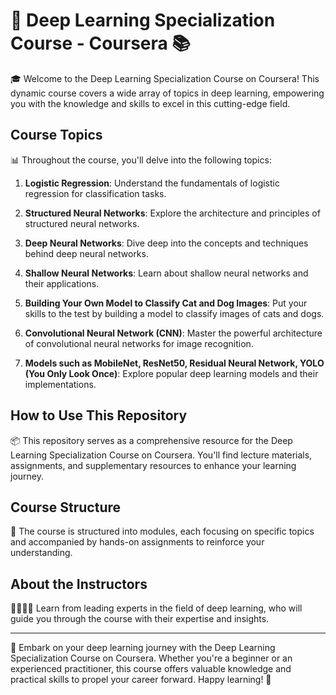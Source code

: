 # 🚀 Deep Learning Specialization Course - Coursera 📚

🎓 Welcome to the Deep Learning Specialization Course on Coursera! This dynamic course covers a wide array of topics in deep learning, empowering you with the knowledge and skills to excel in this cutting-edge field.

## Course Topics

📊 Throughout the course, you'll delve into the following topics:

1. **Logistic Regression**: Understand the fundamentals of logistic regression for classification tasks.

2. **Structured Neural Networks**: Explore the architecture and principles of structured neural networks.

3. **Deep Neural Networks**: Dive deep into the concepts and techniques behind deep neural networks.

4. **Shallow Neural Networks**: Learn about shallow neural networks and their applications.

5. **Building Your Own Model to Classify Cat and Dog Images**: Put your skills to the test by building a model to classify images of cats and dogs.

6. **Convolutional Neural Network (CNN)**: Master the powerful architecture of convolutional neural networks for image recognition.

7. **Models such as MobileNet, ResNet50, Residual Neural Network, YOLO (You Only Look Once)**: Explore popular deep learning models and their implementations.

## How to Use This Repository

📦 This repository serves as a comprehensive resource for the Deep Learning Specialization Course on Coursera. You'll find lecture materials, assignments, and supplementary resources to enhance your learning journey.

## Course Structure

🏫 The course is structured into modules, each focusing on specific topics and accompanied by hands-on assignments to reinforce your understanding.

## About the Instructors

👨‍🏫👩‍🏫 Learn from leading experts in the field of deep learning, who will guide you through the course with their expertise and insights.

---

🌟 Embark on your deep learning journey with the Deep Learning Specialization Course on Coursera. Whether you're a beginner or an experienced practitioner, this course offers valuable knowledge and practical skills to propel your career forward. Happy learning! 🚀
